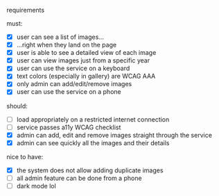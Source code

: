requirements

must:

- [x] user can see a list of images...
- [x] ...right when they land on the page
- [x] user is able to see a detailed view of each image
- [x] user can view images just from a specific year
- [x] user can use the service on a keyboard
- [x] text colors (especially in gallery) are WCAG AAA
- [x] only admin can add/edit/remove images
- [x] user can use the service on a phone

should:

- [ ] load appropriately on a restricted internet connection
- [ ] service passes a11y WCAG checklist
- [x] admin can add, edit and remove images straight through the service
- [x] admin can see quickly all the images and their details

nice to have:

- [x] the system does not allow adding duplicate images
- [ ] all admin feature can be done from a phone
- [ ] dark mode lol
